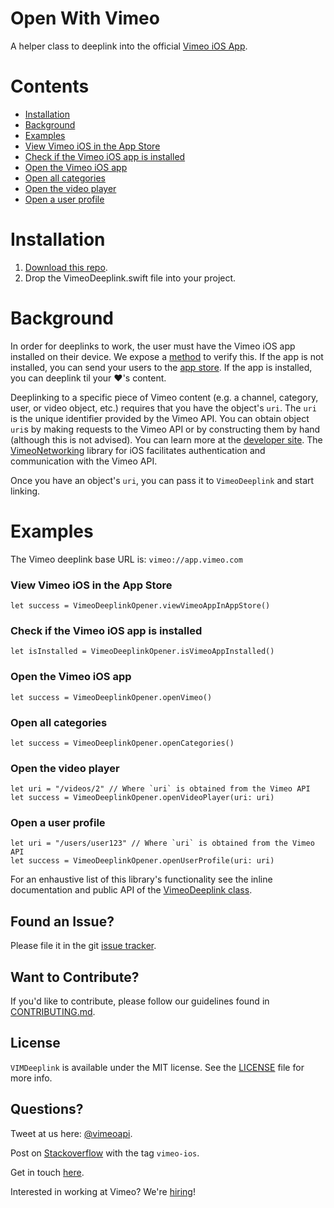 Open With Vimeo
==================
A helper class to deeplink into the official [Vimeo iOS App](https://itunes.apple.com/us/app/vimeo/id425194759?mt=8).

# Contents
 - [Installation](#installation)
 - [Background](#background)
 - [Examples](#examples)
  - [View Vimeo iOS in the App Store](#view-vimeo-ios-in-the-app-store)
  - [Check if the Vimeo iOS app is installed](#check-if-the-vimeo-ios-app-is-installed)
  - [Open the Vimeo iOS app](#open-the-vimeo-ios-app)
  - [Open all categories](#open-all-categories)
  - [Open the video player](#open-the-video-player)
  - [Open a user profile](#open-a-user-profile)
 
# Installation
1. [Download this repo](https://github.com/vimeo/VIMDeeplink/archive/master.zip).
2. Drop the VimeoDeeplink.swift file into your project.

# Background
In order for deeplinks to work, the user must have the Vimeo iOS app installed on their device. We expose a [method](#check-if-the-vimeo-app-is-installed) to verify this. If the app is not installed, you can send your users to the [app store](#open-app-in-the-app-store). If the app is installed, you can deeplink til your :heart:'s content. 

Deeplinking to a specific piece of Vimeo content (e.g. a channel, category, user, or video object, etc.) requires that you have the object's `uri`. The `uri` is the unique identifier provided by the Vimeo API. You can obtain object `uri`s by making requests to the Vimeo API or by constructing them by hand (although this is not advised). You can learn more at the [developer site](https://developer.vimeo.com/api). The [VimeoNetworking](https://github.com/vimeo/VimeoNetworking) library for iOS facilitates authentication and communication with the Vimeo API.

Once you have an object's `uri`, you can pass it to `VimeoDeeplink` and start linking.

# Examples

The Vimeo deeplink base URL is: `vimeo://app.vimeo.com`

### View Vimeo iOS in the App Store

    let success = VimeoDeeplinkOpener.viewVimeoAppInAppStore()

### Check if the Vimeo iOS app is installed

    let isInstalled = VimeoDeeplinkOpener.isVimeoAppInstalled()

### Open the Vimeo iOS app

    let success = VimeoDeeplinkOpener.openVimeo()

### Open all categories

    let success = VimeoDeeplinkOpener.openCategories()

### Open the video player

    let uri = "/videos/2" // Where `uri` is obtained from the Vimeo API
    let success = VimeoDeeplinkOpener.openVideoPlayer(uri: uri)

### Open a user profile

    let uri = "/users/user123" // Where `uri` is obtained from the Vimeo API
    let success = VimeoDeeplinkOpener.openUserProfile(uri: uri)

For an enhaustive list of this library's functionality see the inline documentation and public API of the [VimeoDeeplink class](VimeoDeeplink.swift).

## Found an Issue?

Please file it in the git [issue tracker](https://github.com/vimeo/VIMDeeplink/issues).

## Want to Contribute?

If you'd like to contribute, please follow our guidelines found in [CONTRIBUTING.md](CONTRIBUTING.md).

## License

`VIMDeeplink` is available under the MIT license. See the [LICENSE](LICENSE) file for more info.

## Questions?

Tweet at us here: [@vimeoapi](https://twitter.com/vimeoapi).

Post on [Stackoverflow](http://stackoverflow.com/questions/tagged/vimeo-ios) with the tag `vimeo-ios`.

Get in touch [here](https://vimeo.com/help/contact).

Interested in working at Vimeo? We're [hiring](https://vimeo.com/jobs)!
